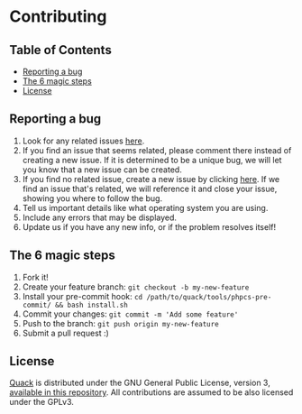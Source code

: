 # Contributing

## Table of Contents

- [Reporting a bug](#reporting-a-bug)
- [The 6 magic steps](#the-6-magic-steps)
- [License](#license)

## Reporting a bug

1. Look for any related issues [here](https://github.com/haskellcamargo/quack/issues).
2. If you find an issue that seems related, please comment there instead of creating a new issue. If it is determined to be a unique bug, we will let you know that a new issue can be created.
3. If you find no related issue, create a new issue by clicking [here](https://github.com/haskellcamargo/quack/issues/new).
If we find an issue that's related, we will reference it and close your issue, showing you where to follow the bug.
4. Tell us important details like what operating system you are using.
5. Include any errors that may be displayed.
6. Update us if you have any new info, or if the problem resolves itself!

## The 6 magic steps

1. Fork it!
2. Create your feature branch: `git checkout -b my-new-feature`
3. Install your pre-commit hook: `cd /path/to/quack/tools/phpcs-pre-commit/ && bash install.sh`
4. Commit your changes: `git commit -m 'Add some feature'`
5. Push to the branch: `git push origin my-new-feature`
6. Submit a pull request :)

## License

[Quack](https://github.com/haskellcamargo/quack) is distributed under the GNU General Public License, version 3, [available in this repository](master/LICENSE.md). All contributions are assumed to be also licensed under the GPLv3.

